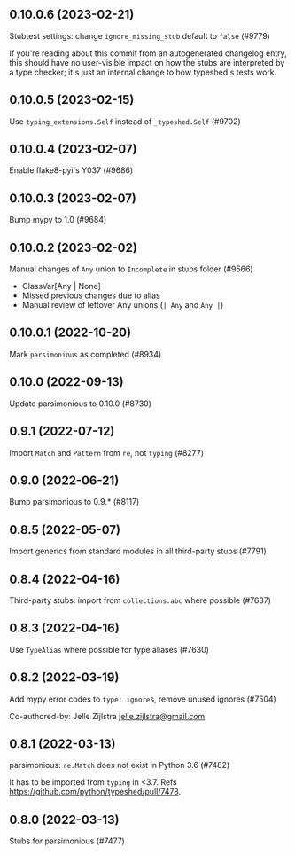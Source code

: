 ## 0.10.0.6 (2023-02-21)

Stubtest settings: change `ignore_missing_stub` default to `false` (#9779)

If you're reading about this commit from an autogenerated changelog entry, this should have no user-visible impact on how the stubs are interpreted by a type checker; it's just an internal change to how typeshed's tests work.

## 0.10.0.5 (2023-02-15)

Use `typing_extensions.Self` instead of `_typeshed.Self` (#9702)

## 0.10.0.4 (2023-02-07)

Enable flake8-pyi's Y037 (#9686)

## 0.10.0.3 (2023-02-07)

Bump mypy to 1.0 (#9684)

## 0.10.0.2 (2023-02-02)

Manual changes of `Any` union to `Incomplete` in stubs folder (#9566)

- ClassVar[Any | None]
- Missed previous changes due to alias
- Manual review of leftover Any unions (`| Any` and `Any |`)

## 0.10.0.1 (2022-10-20)

Mark `parsimonious` as completed (#8934)

## 0.10.0 (2022-09-13)

Update parsimonious to 0.10.0 (#8730)

## 0.9.1 (2022-07-12)

Import `Match` and `Pattern` from `re`, not `typing` (#8277)

## 0.9.0 (2022-06-21)

Bump parsimonious to 0.9.* (#8117)

## 0.8.5 (2022-05-07)

Import generics from standard modules in all third-party stubs (#7791)

## 0.8.4 (2022-04-16)

Third-party stubs: import from `collections.abc` where possible (#7637)

## 0.8.3 (2022-04-16)

Use `TypeAlias` where possible for type aliases (#7630)

## 0.8.2 (2022-03-19)

Add mypy error codes to `type: ignore`s, remove unused ignores (#7504)

Co-authored-by: Jelle Zijlstra <jelle.zijlstra@gmail.com>

## 0.8.1 (2022-03-13)

parsimonious: `re.Match` does not exist in Python 3.6 (#7482)

It has to be imported from `typing` in <3.7.
Refs https://github.com/python/typeshed/pull/7478.

## 0.8.0 (2022-03-13)

Stubs for parsimonious (#7477)

